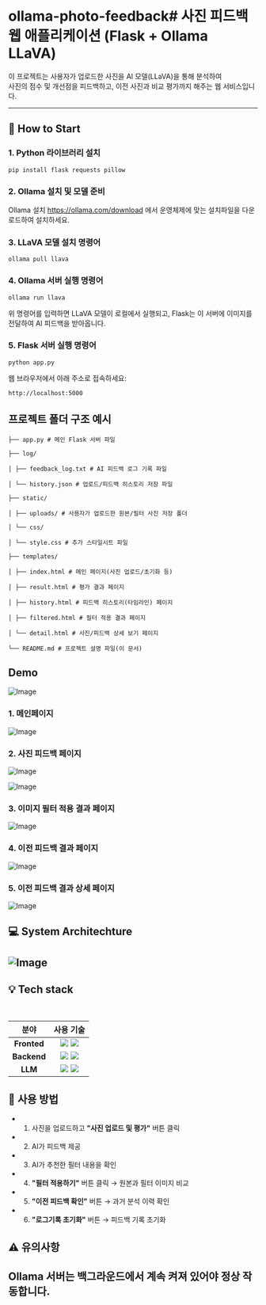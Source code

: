 # ollama-photo-feedback# 사진 피드백 웹 애플리케이션 (Flask + Ollama LLaVA)

이 프로젝트는 사용자가 업로드한 사진을 AI 모델(LLaVA)을 통해 분석하여  
사진의 점수 및 개선점을 피드백하고, 이전 사진과 비교 평가까지 해주는 웹 서비스입니다.

---
## 🚀 How to Start

### 1. Python 라이브러리 설치

```
pip install flask requests pillow
```

### 2. Ollama 설치 및 모델 준비

Ollama 설치
https://ollama.com/download 에서 운영체제에 맞는 설치파일을 다운로드하여 설치하세요.

### 3. LLaVA 모델 설치 명령어

```
ollama pull llava
```

### 4. Ollama 서버 실행 명령어

```
ollama run llava
```

위 명령어를 입력하면 LLaVA 모델이 로컬에서 실행되고,
Flask는 이 서버에 이미지를 전달하여 AI 피드백을 받아옵니다.

### 5. Flask 서버 실행 명령어

```
python app.py
```

웹 브라우저에서 아래 주소로 접속하세요:
```
http://localhost:5000
```

## 프로젝트 폴더 구조 예시
```
├── app.py # 메인 Flask 서버 파일

├── log/

│ ├── feedback_log.txt # AI 피드백 로그 기록 파일

│ └── history.json # 업로드/피드백 히스토리 저장 파일

├── static/

│ ├── uploads/ # 사용자가 업로드한 원본/필터 사진 저장 폴더

│ └── css/

│ └── style.css # 추가 스타일시트 파일

├── templates/

│ ├── index.html # 메인 페이지(사진 업로드/초기화 등)

│ ├── result.html # 평가 결과 페이지

│ ├── history.html # 피드백 히스토리(타임라인) 페이지

│ ├── filtered.html # 필터 적용 결과 페이지

│ └── detail.html # 사진/피드백 상세 보기 페이지

└── README.md # 프로젝트 설명 파일(이 문서)
```

##  Demo
![Image](https://github.com/user-attachments/assets/08999833-53e5-4ae3-886f-45ca6688169b)

### 1. 메인페이지
![Image](https://github.com/user-attachments/assets/75e83ec7-20c9-48b0-97ad-0ed424c6cbae)

### 2. 사진 피드백 페이지
![Image](https://github.com/user-attachments/assets/9bd8e3ba-9f55-455b-945d-9456da44adc0)

![Image](https://github.com/user-attachments/assets/9bd4d00b-1206-4ca4-aef9-d69c777c013b)

### 3. 이미지 필터 적용 결과 페이지
![Image](https://github.com/user-attachments/assets/ad77a94c-1d17-4e8a-8d72-beab2f3efd95)

### 4. 이전 피드백 결과 페이지
![Image](https://github.com/user-attachments/assets/a982d65d-c6da-415f-a41c-efb49dc9c9f9)

### 5. 이전 피드백 결과 상세 페이지
![Image](https://github.com/user-attachments/assets/dc3a17e0-a850-40e1-9bc0-6052f3b0673b)

## 💻 System Architechture
![Image](https://github.com/user-attachments/assets/c13af8f0-42f9-42fc-a66c-93c6e9ce116e)
---

## 💡 Tech stack 
<br>
<div align =center>

분야| 사용 기술|
:--------:|:------------------------------:|
**Fronted** | <img src="https://img.shields.io/badge/HTML5-E34F26?style=for-the-badge&logo=html5&logoColor=white"> <img src="https://img.shields.io/badge/CSS3-1572B6?style=for-the-badge&logo=css3&logoColor=white">
**Backend** | <img src="https://img.shields.io/badge/Flask-000000?style=for-the-badge&logo=flask&logoColor=white"> <img src="https://img.shields.io/badge/Pillow-3693F3?style=for-the-badge&logo=python&logoColor=white">
**LLM** | <img src="https://img.shields.io/badge/Ollama-000000?style=for-the-badge&logo=llama&logoColor=white"> <img src="https://img.shields.io/badge/LLaVA-FF6F00?style=for-the-badge&logo=OpenAI&logoColor=white">
</div>

## 📸 사용 방법

- 1. 사진을 업로드하고 **"사진 업로드 및 평가"** 버튼 클릭  
- 2. AI가 피드백 제공  
- 3. AI가 추천한 필터 내용을 확인  
- 4. **"필터 적용하기"** 버튼 클릭 → 원본과 필터 이미지 비교  
- 5. **"이전 피드백 확인"** 버튼 → 과거 분석 이력 확인  
- 6. **"로그기록 초기화"** 버튼 → 피드백 기록 초기화


## ⚠️ 유의사항

 **Ollama 서버는 백그라운드에서 계속 켜져 있어야** 정상 작동합니다.
---
